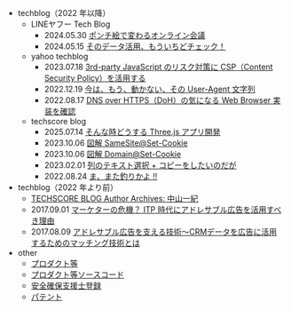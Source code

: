 - techblog（2022 年以降）
	- LINEヤフー Tech Blog
		- 2024.05.30 [ポンチ絵で変わるオンライン会議](https://lydesign.jp/n/n3aa55611b347)
		- 2024.05.15 [そのデータ活用、もういちどチェック！](https://techblog.lycorp.co.jp/ja/20240515a)
	- yahoo techblog
		- 2023.07.18 [3rd-party JavaScript のリスク対策に CSP（Content Security Policy）を活用する](https://techblog.yahoo.co.jp/entry/2023071830429434/)
		- 2022.12.19 [今は、もう、動かない、その User-Agent 文字列](https://techblog.yahoo.co.jp/entry/2022121930384728/)
		- 2022.08.17 [DNS over HTTPS（DoH）の気になる Web Browser 実装を確認](https://techblog.yahoo.co.jp/entry/2022081730334612/)
	- techscore blog
		- 2025.07.14 [そんな時どうする Three.js アプリ開発](https://blog.techscore.com/entry/threejs/ja)
		- 2023.10.06 [図解 SameSite@Set-Cookie](https://blog.techscore.com/entry/2023/10/06/110100)
		- 2023.10.06 [図解 Domain@Set-Cookie](https://blog.techscore.com/entry/2023/10/06/110000)
		- 2023.02.01 [列のテキスト選択 + コピーをしたいのだが](https://blog.techscore.com/entry/2023/02/01/080000)
		- 2022.08.24 [ま、また釣りかよ !!](https://blog.techscore.com/entry/2022/08/24/150000)
- techblog（2022 年より前）
	- [TECHSCORE BLOG Author Archives: 中山一紀](https://techscore.com/blog/author/nakayama-kazuki)
	- 2017.09.01 [マーケターの危機？ ITP 時代にアドレサブル広告を活用すべき理由](https://www.synergy-marketing.co.jp/blog/itp_and_addressable-advertising)
	- 2017.08.09 [アドレサブル広告を支える技術～CRMデータを広告に活用するためのマッチング技術とは](https://www.synergy-marketing.co.jp/blog/technology-of-addressable-advertising)
- other
	- [プロダクト等](https://pj-corridor.net)
	- [プロダクト等ソースコード](https://github.com/nakayama-kazuki)
	- [安全確保支援士登録](https://riss.ipa.go.jp/r?r=019480)
	- [パテント](https://patentfield.com/patents?q=%E4%B8%AD%E5%B1%B1%E4%B8%80%E7%B4%80)
